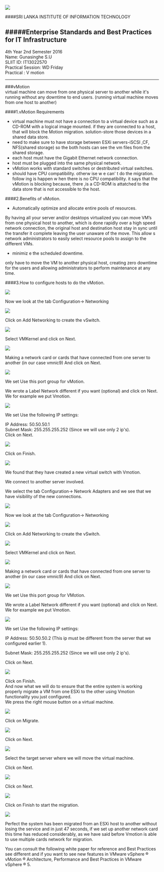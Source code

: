 ![](http://i.imgur.com/EnnWvFP.jpg)



####SRI LANKA INSTITUTE OF INFORMATION TECHNOLOGY

#####Enterprise Standards and Best Practices for IT Infrastructure
---------------------------------------------------------------------------------

4th Year 2nd Semester 2016<br>
Name: Gunasinghe S.U<br>
SLIIT ID: IT13022570<br>
Practical Session: WD Friday<br>
Practical : V motion <br>


---------------------------------------------------------------------------------

###vMotion<br>
virtual machine can move from one physical server to another while it's running without any downtime to end users. (running virtual machine moves
from one host to another)<br>

####1.vMotion Requirements<br>
- virtual machine must not have a connection to a virtual device such as a CD-ROM with a logical image mounted. if they are connected to a
host, that will block the Motion migration. solution-store those devices in a shared data store.<br>
- need to make sure to have storage between ESXi servers-iSCSI ,CF, NFS(shared storage) so the both hosts can see the vm files from the shared storage.<br>
- each host must have the Gigabit Ethernet network connection.<br>
- host must be plugged into the same physical network.<br>
- vMotion works with standard switches or destributed virtual switches.<br>
- should have CPU  compatibility. otherw ise w e can' t do the migration. follow ing is happen w hen there is no CPU  compatibility. it says that the
vMotion is blocking because, there ,is a CD-ROM is attatched to the data store that is not accessible to the host.<br>

####2.Benefits of vMotion.<br>
- Automatically optimize and allocate entire pools of resources.<br>

By having all your server and/or desktops virtualized you can move VM’s from one physical host to another, which is done rapidly over a high speed network connection, the original host and destination host stay in sync until the transfer it complete leaving the user unaware of the move.
This allow s network administrators to easily select resource pools to assign to the different VMs.<br>

- minimiz e the scheduled downtime.<br>

only have to move the VM to another physical host, creating zero downtime for the users and allowing administrators to perform maintenance at any time.<br>

####3.How to configure  hosts to do the vMotion.<br>

![](http://i.imgur.com/ZNYoHSG.png)<br>

Now we look at the tab Configuration-> Networking<br>

![](http://i.imgur.com/ZZhj6On.jpg)<br>

Click on Add Networking to create the vSwitch.<br>

![](http://i.imgur.com/hw9Vg4f.jpg)<br>

Select VMKernel and click on Next.<br>

![](http://i.imgur.com/wQEelkf.jpg)<br>

Making a network card or cards that have connected from one server to another (in our case vmnic9) And click on Next.<br>

![](http://i.imgur.com/G3VRAeo.png)<br>

We set Use this port group for vMotion.<br>

We wrote a Label Network different if you want (optional) and click on Next. We for example we put Vmotion.<br>

![](http://i.imgur.com/wCEkF1z.png)<br>

We set Use the following IP settings:<br>

IP Address: 50.50.50.1<br>
Subnet Mask: 255.255.255.252 (Since we will use only 2 ip's).<br>
Click on Next.<br>

![](http://i.imgur.com/GITzkHz.png)<br>

Click on Finish.<br>

![](http://i.imgur.com/lGj88dP.png)<br>

We found that they have created a new virtual switch with Vmotion.<br>

We connect to another server involved.<br>

We select the tab Configuration-> Network Adapters and we see that we have visibility of the new connections.<br>

![](http://i.imgur.com/7Xpb1bB.png)<br>

Now we look at the tab Configuration-> Networking<br>

![](http://i.imgur.com/AHzUhGd.png)<br>

Click on Add Networking to create the vSwitch.<br>

![](http://i.imgur.com/quEa6NP.png)<br>

Select VMKernel and click on Next.<br>

![](http://i.imgur.com/8WLy3mJ.png)<br>

Making a network card or cards that have connected from one server to another (in our case vmnic9) And click on Next.<br>

![](http://i.imgur.com/IZkLm83.png)<br>

We set Use this port group for VMotion.<br>

We wrote a Label Network different if you want (optional) and click on Next. We for example we put Vmotion.<br>

![](http://i.imgur.com/sBTz5QF.png)<br>

We set Use the following IP settings:<br>

IP Address: 50.50.50.2 (This ip must be different from the server that we configured earlier 1).<br>

Subnet Mask: 255.255.255.252 (Since we will use only 2 ip's).<br>

Click on Next.<br>

![](http://i.imgur.com/OVhetVK.png)<br>

Click on Finish.<br>
And now what we will do to ensure that the entire system is working properly migrate a VM from one ESXi to the other using Vmotion functionality you just configured.<br>
We press the right mouse button on a virtual machine.<br>

![](http://i.imgur.com/q1E4aVc.png)<br>

Click on Migrate.<br>

![](http://i.imgur.com/CVpemoA.png)<br>

Click on Next.<br>

![](http://i.imgur.com/xOTMcWm.png)<br>

Select the target server where we will move the virtual machine.<br>

Click on Next.<br>

![](http://i.imgur.com/D4vJooV.png)<br>

Click on Next.<br>

![](http://i.imgur.com/R6SGyWx.png)<br>

Click on Finish to start the migration.<br>

![](http://i.imgur.com/YEQT7kF.png)<br>

Perfect the system has been migrated from an ESXi host to another without losing the service and in just 47 seconds, if we set up another network card this time has reduced considerably, as we have said before Vmotion is able to use multiple cards network for migration.<br>

You can consult the following white paper for reference and Best Practices see different and if you want to see new features in VMware vSphere ® vMotion ® Architecture, Performance and Best Practices in VMware vSphere ® 5.<br>








